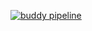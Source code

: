 [![buddy pipeline](https://app.buddy.works/chrischapman/portfolio/pipelines/pipeline/216029/badge.svg?token=af53fa940b13d9fdba1f3f9937a45f70235c517793edb519ce40d4b1f8860372 "buddy pipeline")](https://app.buddy.works/chrischapman/portfolio/pipelines/pipeline/216029)
